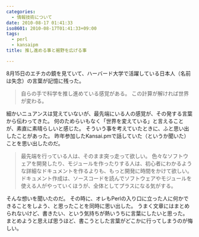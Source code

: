 ```yaml
---
categories:
  - 情報技術について
date: 2010-08-17 01:41:33
iso8601: 2010-08-17T01:41:33+09:00
tags:
  - perl
  - kansaipm
title: 推し進める事と裾野を広げる事

---
```


<p>8月15日のエチカの鏡を見ていて、ハーバード大学で活躍している日本人（名前は失念）の言葉が記憶に残った。</p>

<blockquote>自らの手で科学を推し進めている感覚がある。
この計算が解ければ世界が変わる。</blockquote>

<p>細かいニュアンスは覚えていないが、最先端にいる人の感覚が、その発する言葉から伝わってきた。
何のためらいもなく「世界を変えている」と言えることが、素直に素晴らしいと感じた。
そういう事を考えていたときに、ふと思い出したことがあった。
昨年参加したKansai.pmで話していた（というか聞いた）ことを思い出したのだ。</p>

<blockquote>最先端を行っている人は、そのまま突っ走って欲しい。
色々なソフトウェアを開発したり、モジュールを作ったりする人は、初心者にわかるような詳細なドキュメントを作るよりも、もっと開発に時間をかけて欲しい。
ドキュメント作成は、ソースコードを読んでソフトウェアやモジュールを使える人がやっていくほうが、全体としてプラスになる気がする。
</blockquote>

<p>そんな想いを聞いたのだ。
その時に、オレもPerlの入り口に立った人に何かできることをしよう、と思ったことを同時に思い出した。
うまく文章にはまとめられないけど、書きたい、という気持ちが熱いうちに言葉にしたいと思った。
まとめようと思えば思うほど、書こうとした言葉がどこかに行ってしまうのが悔しい。</p>
    	